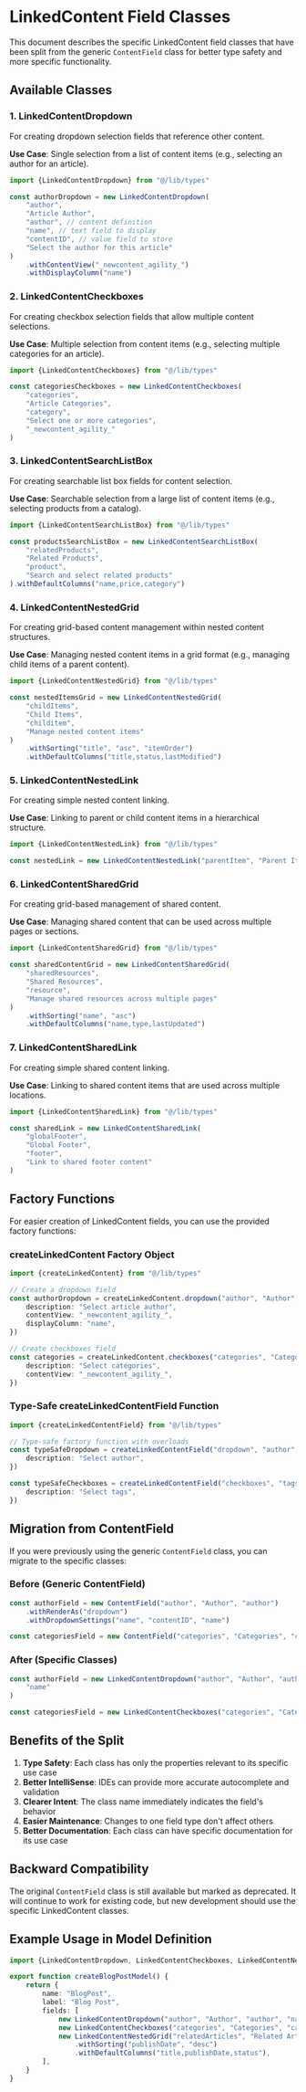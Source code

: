 # LinkedContent Field Classes

This document describes the specific LinkedContent field classes that have been split from the generic `ContentField` class for better type safety and more specific functionality.

## Available Classes

### 1. LinkedContentDropdown

For creating dropdown selection fields that reference other content.

**Use Case**: Single selection from a list of content items (e.g., selecting an author for an article).

```typescript
import {LinkedContentDropdown} from "@/lib/types"

const authorDropdown = new LinkedContentDropdown(
	"author",
	"Article Author",
	"author", // content definition
	"name", // text field to display
	"contentID", // value field to store
	"Select the author for this article"
)
	.withContentView("_newcontent_agility_")
	.withDisplayColumn("name")
```

### 2. LinkedContentCheckboxes

For creating checkbox selection fields that allow multiple content selections.

**Use Case**: Multiple selection from content items (e.g., selecting multiple categories for an article).

```typescript
import {LinkedContentCheckboxes} from "@/lib/types"

const categoriesCheckboxes = new LinkedContentCheckboxes(
	"categories",
	"Article Categories",
	"category",
	"Select one or more categories",
	"_newcontent_agility_"
)
```

### 3. LinkedContentSearchListBox

For creating searchable list box fields for content selection.

**Use Case**: Searchable selection from a large list of content items (e.g., selecting products from a catalog).

```typescript
import {LinkedContentSearchListBox} from "@/lib/types"

const productsSearchListBox = new LinkedContentSearchListBox(
	"relatedProducts",
	"Related Products",
	"product",
	"Search and select related products"
).withDefaultColumns("name,price,category")
```

### 4. LinkedContentNestedGrid

For creating grid-based content management within nested content structures.

**Use Case**: Managing nested content items in a grid format (e.g., managing child items of a parent content).

```typescript
import {LinkedContentNestedGrid} from "@/lib/types"

const nestedItemsGrid = new LinkedContentNestedGrid(
	"childItems",
	"Child Items",
	"childitem",
	"Manage nested content items"
)
	.withSorting("title", "asc", "itemOrder")
	.withDefaultColumns("title,status,lastModified")
```

### 5. LinkedContentNestedLink

For creating simple nested content linking.

**Use Case**: Linking to parent or child content items in a hierarchical structure.

```typescript
import {LinkedContentNestedLink} from "@/lib/types"

const nestedLink = new LinkedContentNestedLink("parentItem", "Parent Item", "parentitem", "Link to parent content item")
```

### 6. LinkedContentSharedGrid

For creating grid-based management of shared content.

**Use Case**: Managing shared content that can be used across multiple pages or sections.

```typescript
import {LinkedContentSharedGrid} from "@/lib/types"

const sharedContentGrid = new LinkedContentSharedGrid(
	"sharedResources",
	"Shared Resources",
	"resource",
	"Manage shared resources across multiple pages"
)
	.withSorting("name", "asc")
	.withDefaultColumns("name,type,lastUpdated")
```

### 7. LinkedContentSharedLink

For creating simple shared content linking.

**Use Case**: Linking to shared content items that are used across multiple locations.

```typescript
import {LinkedContentSharedLink} from "@/lib/types"

const sharedLink = new LinkedContentSharedLink(
	"globalFooter",
	"Global Footer",
	"footer",
	"Link to shared footer content"
)
```

## Factory Functions

For easier creation of LinkedContent fields, you can use the provided factory functions:

### createLinkedContent Factory Object

```typescript
import {createLinkedContent} from "@/lib/types"

// Create a dropdown field
const authorDropdown = createLinkedContent.dropdown("author", "Author", "author", "name", "contentID", {
	description: "Select article author",
	contentView: "_newcontent_agility_",
	displayColumn: "name",
})

// Create checkboxes field
const categories = createLinkedContent.checkboxes("categories", "Categories", "category", {
	description: "Select categories",
	contentView: "_newcontent_agility_",
})
```

### Type-Safe createLinkedContentField Function

```typescript
import {createLinkedContentField} from "@/lib/types"

// Type-safe factory function with overloads
const typeSafeDropdown = createLinkedContentField("dropdown", "author", "Author", "author", "name", "contentID", {
	description: "Select author",
})

const typeSafeCheckboxes = createLinkedContentField("checkboxes", "tags", "Tags", "tag", {
	description: "Select tags",
})
```

## Migration from ContentField

If you were previously using the generic `ContentField` class, you can migrate to the specific classes:

### Before (Generic ContentField)

```typescript
const authorField = new ContentField("author", "Author", "author")
	.withRenderAs("dropdown")
	.withDropdownSettings("name", "contentID", "name")

const categoriesField = new ContentField("categories", "Categories", "category").withRenderAs("checkbox")
```

### After (Specific Classes)

```typescript
const authorField = new LinkedContentDropdown("author", "Author", "author", "name", "contentID").withDisplayColumn(
	"name"
)

const categoriesField = new LinkedContentCheckboxes("categories", "Categories", "category")
```

## Benefits of the Split

1. **Type Safety**: Each class has only the properties relevant to its specific use case
2. **Better IntelliSense**: IDEs can provide more accurate autocomplete and validation
3. **Clearer Intent**: The class name immediately indicates the field's behavior
4. **Easier Maintenance**: Changes to one field type don't affect others
5. **Better Documentation**: Each class can have specific documentation for its use case

## Backward Compatibility

The original `ContentField` class is still available but marked as deprecated. It will continue to work for existing code, but new development should use the specific LinkedContent classes.

## Example Usage in Model Definition

```typescript
import {LinkedContentDropdown, LinkedContentCheckboxes, LinkedContentNestedGrid} from "@/lib/types"

export function createBlogPostModel() {
	return {
		name: "BlogPost",
		label: "Blog Post",
		fields: [
			new LinkedContentDropdown("author", "Author", "author", "name", "contentID", "Select the article author"),
			new LinkedContentCheckboxes("categories", "Categories", "category", "Select article categories"),
			new LinkedContentNestedGrid("relatedArticles", "Related Articles", "article", "Manage related articles")
				.withSorting("publishDate", "desc")
				.withDefaultColumns("title,publishDate,status"),
		],
	}
}
```

